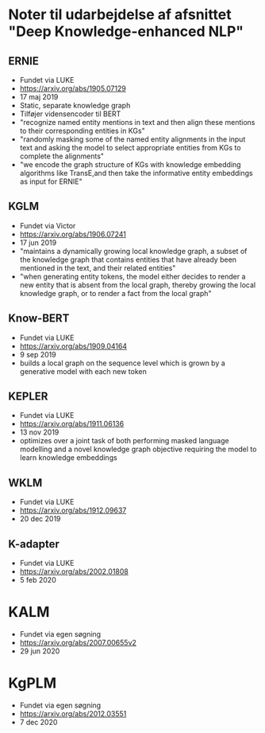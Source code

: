# Noter til udarbejdelse af afsnittet "Deep Knowledge-enhanced NLP"

## ERNIE
- Fundet via LUKE
- https://arxiv.org/abs/1905.07129
- 17 maj 2019
- Static, separate knowledge graph
- Tilføjer vidensencoder til BERT
- "recognize named entity mentions in text and then align these mentions to their corresponding entities in KGs"
- "randomly masking some of the named entity alignments in the input text and asking the model to select appropriate entities from KGs to complete the alignments"
- "we encode the graph  structure  of  KGs  with  knowledge  embedding algorithms like TransE,and then take the informative entity embeddings as input for ERNIE"

## KGLM
- Fundet via Victor
- https://arxiv.org/abs/1906.07241
- 17 jun 2019
- "maintains a dynamically growing local knowledge graph, a subset of the knowledge graph that contains entities that have already been mentioned in the text, and their related entities"
- "when generating entity tokens, the model either decides to render a new entity that is absent from the local graph, thereby growing the local knowledge graph, or to render a fact from the local graph"

## Know-BERT
- Fundet via LUKE
- https://arxiv.org/abs/1909.04164
- 9 sep 2019
- builds a local graph on the sequence level which is grown by a generative model with each new token

## KEPLER
- Fundet via LUKE
- https://arxiv.org/abs/1911.06136
- 13 nov 2019
- optimizes over a joint task of both performing masked language modelling and a novel knowledge graph objective requiring the model to learn knowledge embeddings

## WKLM
- Fundet via LUKE
- https://arxiv.org/abs/1912.09637
- 20 dec 2019

## K-adapter
- Fundet via LUKE
- https://arxiv.org/abs/2002.01808
- 5 feb 2020

# KALM
- Fundet via egen søgning
- https://arxiv.org/abs/2007.00655v2
- 29 jun 2020

# KgPLM
- Fundet via egen søgning
- https://arxiv.org/abs/2012.03551
- 7 dec 2020
